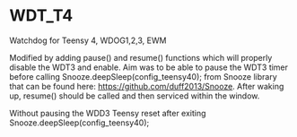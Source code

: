 # WDT_T4
Watchdog for Teensy 4, WDOG1,2,3, EWM

Modified by adding pause() and resume() functions which will properly disable the WDT3 and enable.
Aim was to be able to pause the WDT3 timer before calling Snooze.deepSleep(config_teensy40); from Snooze library that can be found here: https://github.com/duff2013/Snooze.
After waking up, resume() should be called and then serviced within the window.

Without pausing the WDD3 Teensy reset after exiting Snooze.deepSleep(config_teensy40);
